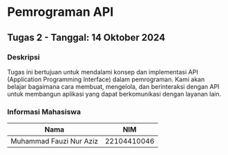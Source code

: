 # Pemrograman API

## Tugas 2 - Tanggal: 14 Oktober 2024

### Deskripsi
Tugas ini bertujuan untuk mendalami konsep dan implementasi API (Application Programming Interface) dalam pemrograman. Kami akan belajar bagaimana cara membuat, mengelola, dan berinteraksi dengan API untuk membangun aplikasi yang dapat berkomunikasi dengan layanan lain.

### Informasi Mahasiswa
| Nama                        | NIM             |
|-----------------------------|-----------------|
| Muhammad Fauzi Nur Aziz     | 22104410046     |
